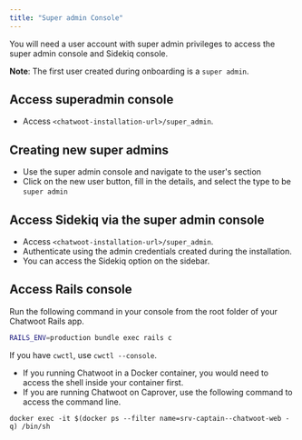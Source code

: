 ```yaml
---
title: "Super admin Console"
---
```



You will need a user account with super admin privileges to access the super admin console and Sidekiq console. 

**Note**: The first user created during onboarding is a `super admin`.

## Access superadmin console

- Access `<chatwoot-installation-url>/super_admin`. 

## Creating new super admins

- Use the super admin console and navigate to the user's section
- Click on the new user button, fill in the details, and select the type to be `super admin`

## Access Sidekiq via the super admin console

- Access `<chatwoot-installation-url>/super_admin`.
- Authenticate using the admin credentials created during the installation.
- You can access the Sidekiq option on the sidebar.

## Access Rails console

Run the following command in your console from the root folder of your Chatwoot Rails app.

```bash
RAILS_ENV=production bundle exec rails c
```
If you have `cwctl`, use `cwctl --console`.

- If you running Chatwoot in a Docker container, you would need to access the shell inside your container first.
- If you are running Chatwoot on Caprover, use the following command to access the command line.
```
docker exec -it $(docker ps --filter name=srv-captain--chatwoot-web -q) /bin/sh
```

